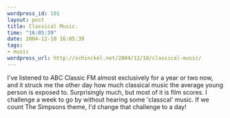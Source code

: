 ```yaml
--- 
wordpress_id: 101
layout: post
title: Classical Music.
time: "16:05:39"
date: 2004-12-10 16:05:39
tags: 
- music
wordpress_url: http://schinckel.net/2004/12/10/classical-music/
---
```

I've listened to ABC Classic FM almost exclusively for a year or two now, and it struck me the other day how much classical music the average young person is exposed to. Surprisingly much, but most of it is film scores. I challenge a week to go by without hearing some 'classcal' music. If we count The Simpsons theme, I'd change that challenge to a day! 
